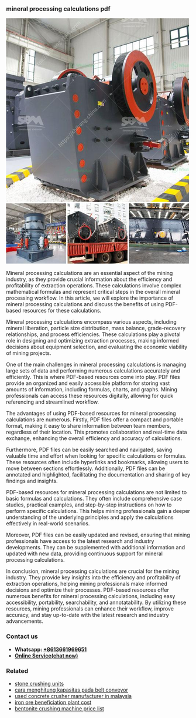 <h3>mineral processing calculations pdf</h3><img src='1708322717.jpg' alt=''><p>Mineral processing calculations are an essential aspect of the mining industry, as they provide crucial information about the efficiency and profitability of extraction operations. These calculations involve complex mathematical formulas and represent critical steps in the overall mineral processing workflow. In this article, we will explore the importance of mineral processing calculations and discuss the benefits of using PDF-based resources for these calculations.</p><p>Mineral processing calculations encompass various aspects, including mineral liberation, particle size distribution, mass balance, grade-recovery relationships, and process efficiencies. These calculations play a pivotal role in designing and optimizing extraction processes, making informed decisions about equipment selection, and evaluating the economic viability of mining projects.</p><p>One of the main challenges in mineral processing calculations is managing large sets of data and performing numerous calculations accurately and efficiently. This is where PDF-based resources come into play. PDF files provide an organized and easily accessible platform for storing vast amounts of information, including formulas, charts, and graphs. Mining professionals can access these resources digitally, allowing for quick referencing and streamlined workflow.</p><p>The advantages of using PDF-based resources for mineral processing calculations are numerous. Firstly, PDF files offer a compact and portable format, making it easy to share information between team members, regardless of their location. This promotes collaboration and real-time data exchange, enhancing the overall efficiency and accuracy of calculations.</p><p>Furthermore, PDF files can be easily searched and navigated, saving valuable time and effort when looking for specific calculations or formulas. These resources often include hyperlinks and bookmarks, allowing users to move between sections effortlessly. Additionally, PDF files can be annotated and highlighted, facilitating the documentation and sharing of key findings and insights.</p><p>PDF-based resources for mineral processing calculations are not limited to basic formulas and calculations. They often include comprehensive case studies, practical examples, and step-by-step instructions on how to perform specific calculations. This helps mining professionals gain a deeper understanding of the underlying principles and apply the calculations effectively in real-world scenarios.</p><p>Moreover, PDF files can be easily updated and revised, ensuring that mining professionals have access to the latest research and industry developments. They can be supplemented with additional information and updated with new data, providing continuous support for mineral processing calculations.</p><p>In conclusion, mineral processing calculations are crucial for the mining industry. They provide key insights into the efficiency and profitability of extraction operations, helping mining professionals make informed decisions and optimize their processes. PDF-based resources offer numerous benefits for mineral processing calculations, including easy accessibility, portability, searchability, and annotatability. By utilizing these resources, mining professionals can enhance their workflow, improve accuracy, and stay up-to-date with the latest research and industry advancements.</p><h3>Contact us</h3><ul><li><strong>Whatsapp:&nbsp;<a href="https://wa.me/8613661969651">+8613661969651</a></strong></li><li><a href="https://swt.shibang-china.com/?git&amp;zhl&amp;mineral processing calculations pdf"><strong>Online Service(chat now)</strong></a></li></ul><h3>Related</h3><ul><li><a href='stone crushing units.md'>stone crushing units</a></li><li><a href='cara menghitung kapasitas pada belt conveyor.md'>cara menghitung kapasitas pada belt conveyor</a></li><li><a href='used concrete crusher manufacturer in malaysia.md'>used concrete crusher manufacturer in malaysia</a></li><li><a href='iron ore beneficiation plant cost.md'>iron ore beneficiation plant cost</a></li><li><a href='bentonite crushing machine price list.md'>bentonite crushing machine price list</a></li></ul>